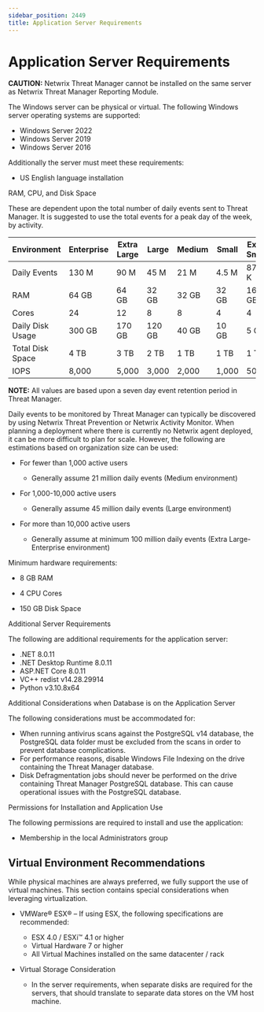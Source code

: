 ```yaml
---
sidebar_position: 2449
title: Application Server Requirements
---
```


# Application Server Requirements

**CAUTION:** Netwrix Threat Manager cannot be installed on the same server as Netwrix Threat Manager Reporting Module.

The Windows server can be physical or virtual. The following Windows server operating systems are supported:

* Windows Server 2022
* Windows Server 2019
* Windows Server 2016

Additionally the server must meet these requirements:

* US English language installation

RAM, CPU, and Disk Space

These are dependent upon the total number of daily events sent to Threat Manager. It is suggested to use the total events for a peak day of the week, by activity.

| Environment | Enterprise | Extra Large | Large | Medium | Small | Extra Small |
| --- | --- | --- | --- | --- | --- | --- |
| Daily Events | 130 M | 90 M | 45 M | 21 M | 4.5 M | 875 K |
| RAM | 64 GB | 64 GB | 32 GB | 32 GB | 32 GB | 16 GB |
| Cores | 24 | 12 | 8 | 8 | 4 | 4 |
| Daily Disk Usage | 300 GB | 170 GB | 120 GB | 40 GB | 10 GB | 5 GB |
| Total Disk Space | 4 TB | 3 TB | 2 TB | 1 TB | 1 TB | 1 TB |
| IOPS | 8,000 | 5,000 | 3,000 | 2,000 | 1,000 | 500 |

**NOTE:** All values are based upon a seven day event retention period in Threat Manager.

Daily events to be monitored by Threat Manager can typically be discovered by using Netwrix Threat Prevention or Netwrix Activity Monitor. When planning a deployment where there is currently no Netwrix agent deployed, it can be more difficult to plan for scale. However, the following are estimations based on organization size can be used:

* For fewer than 1,000 active users

  * Generally assume 21 million daily events (Medium environment)
* For 1,000-10,000 active users

  * Generally assume 45 million daily events (Large environment)
* For more than 10,000 active users

  * Generally assume at minimum 100 million daily events (Extra Large-Enterprise environment)

Minimum hardware requirements:

* 8 GB RAM
* 4 CPU Cores

* 150 GB Disk Space

Additional Server Requirements

The following are additional requirements for the application server:

* .NET 8.0.11
* .NET Desktop Runtime 8.0.11
* ASP.NET Core 8.0.11
* VC++ redist v14.28.29914
* Python v3.10.8x64

Additional Considerations when Database is on the Application Server

The following considerations must be accommodated for:

* When running antivirus scans against the PostgreSQL v14 database, the PostgreSQL data folder must be excluded from the scans in order to prevent database complications.
* For performance reasons, disable Windows File Indexing on the drive containing the Threat Manager database.
* Disk Defragmentation jobs should never be performed on the drive containing Threat Manager PostgreSQL database. This can cause operational issues with the PostgreSQL database.

Permissions for Installation and Application Use

The following permissions are required to install and use the application:

* Membership in the local Administrators group

## Virtual Environment Recommendations

While physical machines are always preferred, we fully support the use of virtual machines. This section contains special considerations when leveraging virtualization.

* VMWare® ESX® – If using ESX, the following specifications are recommended:

  * ESX 4.0 / ESXi™ 4.1 or higher
  * Virtual Hardware 7 or higher
  * All Virtual Machines installed on the same datacenter / rack
* Virtual Storage Consideration

  * In the server requirements, when separate disks are required for the servers, that should translate to separate data stores on the VM host machine.